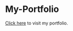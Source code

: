 # My-Portfolio

[Click here](https://cnmiller127.github.io/My-Portfolio/#/portfolio) to visit my portfolio.
